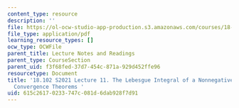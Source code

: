 ```yaml
---
content_type: resource
description: ''
file: https://ol-ocw-studio-app-production.s3.amazonaws.com/courses/18-102-introduction-to-functional-analysis-spring-2021/615c26170233747c081d6dab928f7d91_MIT18_102s21_lec11.pdf
file_type: application/pdf
learning_resource_types: []
ocw_type: OCWFile
parent_title: Lecture Notes and Readings
parent_type: CourseSection
parent_uid: f3f68fed-37d7-454c-871a-929d452ffe96
resourcetype: Document
title: '18.102 S2021 Lecture 11. The Lebesgue Integral of a Nonnegative Function and
  Convergence Theorems '
uid: 615c2617-0233-747c-081d-6dab928f7d91
---
```

